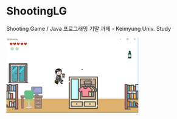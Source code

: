 # ShootingLG
Shooting Game / Java 프로그래밍 기말 과제 - Keimyung Univ. Study


<img src="dev.png" height="200x"></img>
